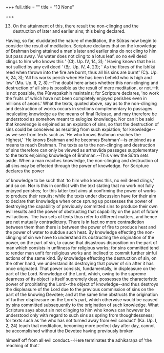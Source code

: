 +++
full_title = ""
title = "13 None"

+++


13. On the attainment of this, there result the non-clinging and the destruction of later and earlier sins; this being declared.

Having, so far, elucidated the nature of meditation, the Sūtras now begin to consider the result of meditation. Scripture declares that on the knowledge of Brahman being attained a man's later and earlier sins do not cling to him but pass away. 'As water does not cling to a lotus leaf, so no evil deed clings to him who knows this ' (Cḥ. Up. IV, 14, 3); ' Having known that he is not sullied by any evil deed ' (Br̥. Up. IV, 4, 23); ' As the fibres of the Ishīkā reed when thrown into the fire are burnt, thus all his sins are burnt' (Cḥ. Up. V, 24, 3); 'All his works perish when He has been beheld who is high and low' (Mu. Up. II, 2, 8).--The doubt here arises whether this non-clinging and destruction of all sins is possible as the result of mere meditation, or not.--It is not possible, the Pūrvapakshin maintains; for Scripture declares, 'no work the fruits of which have not been completely enjoyed perishes even in millions of aeons.' What the texts, quoted above, say as to the non-clinging and destruction of works occurs in sections complementary to passages inculcating knowledge as the means of final Release, and may therefore be understood as somehow meant to eulogize knowledge. Nor can it be said that knowledge is enjoined as an expiation of sins, so that the destruction of sins could be conceived as resulting from such expiation; for knowledge--as we see from texts such as 'He who knows Brahman reaches the Highest,' 'He knows Brahman and he becomes Brahman'--is enjoined as a means to reach Brahman. The texts as to the non-clinging and destruction of sins therefore can only be viewed as arthavāda passages supplementary to the texts enjoining knowledge of Brahman.--This view the Sūtra sets aside. When a man reaches knowledge, the non-clinging and destruction of all sins may be effected through the power of knowledge. For Scripture declares the power

of knowledge to be such that 'to him who knows this, no evil deed clings,' and so on. Nor is this in conflict with the text stating that no work not fully enjoyed perishes; for this latter text aims at confirming the power of works to produce their results; while the texts under discussion have for their aim to declare that knowledge when once sprung up possesses the power of destroying the capability of previously committed sins to produce their own evil results and the power of obstructing that capability on the part of future evil actions. The two sets of texts thus refer to different matters, and hence are not mutually contradictory. There is in fact no more contradiction between them than there is between the power of fire to produce heat and the power of water to subdue such heat. By knowledge effecting the non-clinging of sin we have to understand its obstructing the origination of the power, on the part of sin, to cause that disastrous disposition on the part of man which consists in unfitness for religious works; for sins committed tend to render man unfit for religious works and inclined to commit further sinful actions of the same kind. By knowledge effecting the destruction of sin, on the other hand, we understand its destroying that power of sin after it has once originated. That power consists, fundamentally, in displeasure on the part of the Lord. Knowledge of the Lord, which, owing to the supreme dearness of its object is itself supremely dear, possesses the characteristic power of propitiating the Lord--the object of knowledge--and thus destroys the displeasure of the Lord due to the previous commission of sins on the part of the knowing Devotee; and at the same time obstructs the origination of further displeasure on the Lord's part, which otherwise would be caused by sins committed subsequently to the origination of such knowledge. What Scripture says about sin not clinging to him who knows can however be understood only with regard to such sins as spring from thoughtlessness; for texts such as 'he who has not turned away from evil conduct' (Ka. Up. I, 2, 24) teach that meditation, becoming more perfect day after day, cannot be accomplished without the Devotee having previously broken

himself off from all evil conduct.--Here terminates the adhikaraṇa of 'the reaching of that.'

